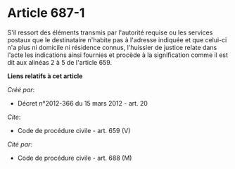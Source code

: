# Article 687-1

S'il ressort des éléments transmis par l'autorité requise ou les services postaux que le destinataire n'habite pas à
l'adresse indiquée et que celui-ci n'a plus ni domicile ni résidence connus, l'huissier de justice relate dans l'acte les
indications ainsi fournies et procède à la signification comme il est dit aux alinéas 2 à 5 de l'article 659.

**Liens relatifs à cet article**

_Créé par_:

  - Décret n°2012-366 du 15 mars 2012 - art. 20

_Cite_:

  - Code de procédure civile - art. 659 (V)

_Cité par_:

  - Code de procédure civile - art. 688 (M)

